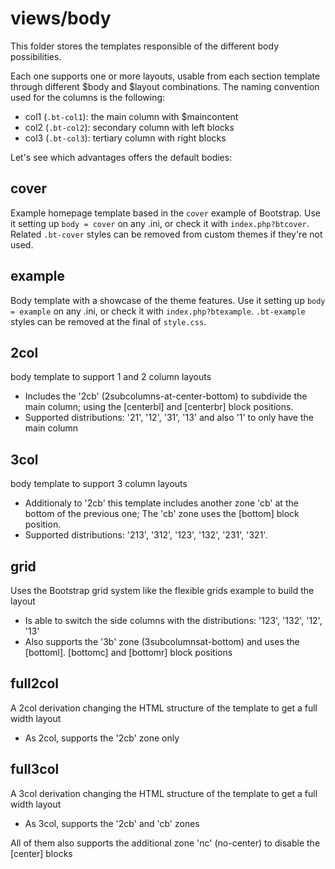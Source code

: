 
# views/body

This folder stores the templates responsible of the different body possibilities.

Each one supports one or more layouts, usable from each section template
through different $body and $layout combinations. The naming convention used for the columns is the following:

- col1 (`.bt-col1`): the main column with $maincontent
- col2 (`.bt-col2`): secondary column with left blocks
- col3 (`.bt-col3`): tertiary column with right blocks

Let's see which advantages offers the default bodies:

## cover

Example homepage template based in the `cover` example of Bootstrap.
Use it setting up `body = cover` on any .ini, or check it with `index.php?btcover`.
Related `.bt-cover` styles can be removed from custom themes if they're not used.

## example

Body template with a showcase of the theme features.
Use it setting up `body = example` on any .ini, or check it with `index.php?btexample`.
`.bt-example` styles can be removed at the final of `style.css`.

## 2col

body template to support 1 and 2 column layouts

* Includes the '2cb' (2subcolumns-at-center-bottom) to subdivide the main column;
  using the [centerbl] and [centerbr] block positions.
* Supported distributions: '21', '12', '31', '13' and also '1' to only have the main column

## 3col

body template to support 3 column layouts

* Additionaly to '2cb' this template includes another zone 'cb' at the bottom of the previous one;
  The 'cb' zone uses the [bottom] block position.
* Supported distributions: '213', '312', '123', '132', '231', '321'.

## grid

Uses the Bootstrap grid system like the flexible grids example to build the layout

* Is able to switch the side columns with the distributions: '123', '132', '12', '13'
* Also supports the '3b' zone (3subcolumnsat-bottom)
  and uses the [bottoml]. [bottomc] and [bottomr] block positions

## full2col

A 2col derivation changing the HTML structure of the template to get a full width layout

* As 2col, supports the '2cb' zone only

## full3col

A 3col derivation changing the HTML structure of the template to get a full width layout

* As 3col, supports the '2cb' and 'cb' zones


All of them also supports the additional zone 'nc' (no-center) to disable the [center] blocks
